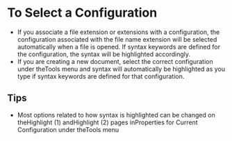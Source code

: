 # To Select a Configuration

- If you associate a file extension or extensions with a configuration, the
configuration associated with the file name extension will be selected
automatically when a file is opened. If syntax keywords are defined for the
configuration, the syntax will be highlighted accordingly.
- If you are creating a new document, select the correct configuration under
theTools menu and syntax will automatically be highlighted as you type
if syntax keywords are defined for that configuration.

## Tips

- Most options related to how syntax is highlighted can be changed on theHighlight (1) andHighlight (2) pages inProperties for Current
Configuration under theTools menu
